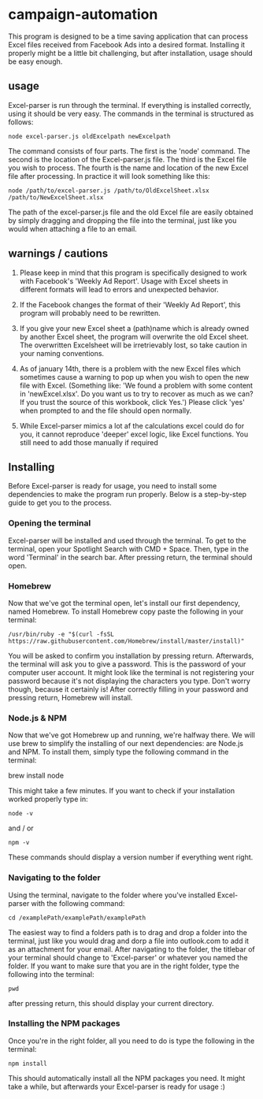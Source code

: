 # campaign-automation
This program is designed to be a time saving application that can process Excel files received from Facebook Ads into a desired format.
Installing it properly might be a little bit challenging, but after installation, usage should be easy enough.

## usage
Excel-parser is run through the terminal. If everything is installed correctly, using it should be very easy.
The commands in the terminal is structured as follows:

    node excel-parser.js oldExcelpath newExcelpath

The command consists of four parts. The first is the 'node' command. The second is the location of the Excel-parser.js file. The third is the Excel file you wish to process. The fourth is the name and location of the new Excel file after processing.
In practice it will look something like this:

    node /path/to/excel-parser.js /path/to/OldExcelSheet.xlsx /path/to/NewExcelSheet.xlsx

The path of the excel-parser.js file and the old Excel file are easily obtained by simply dragging and dropping the file into the terminal, just like you would when attaching a file to an email.

## warnings / cautions
1.  Please keep in mind that this program is specifically designed to work with Facebook's 'Weekly Ad Report'. 
    Usage with Excel sheets in different formats will lead to errors and unexpected behavior.

2.  If the Facebook changes the format of their 'Weekly Ad Report', this program will probably need to be rewritten.

3.  If you give your new Excel sheet a (path)name which is already owned by another Excel sheet, the program will overwrite the old Excel sheet. 
    The overwritten Excelsheet will be irretrievably lost, so take caution in your naming conventions.

4.  As of january 14th, there is a problem with the new Excel files which sometimes cause a warning to pop up when you wish to open the new file with Excel. 
    (Something like: 'We found a problem with some content in 'newExcel.xlsx'. Do you want us to try to recover as much as we can? If you trust the source of this workbook, click Yes.')
    Please click 'yes' when prompted to and the file should open normally.

5.  While Excel-parser mimics a lot af the calculations excel could do for you, it cannot reproduce 'deeper' excel logic, like Excel functions. You still need to add those        manually if required


## Installing  
Before Excel-parser is ready for usage, you need to install some dependencies to make the program run properly.
Below is a step-by-step guide to get you to the process. 

### Opening the terminal
Excel-parser will be installed and used through the terminal. 
To get to the terminal, open your Spotlight Search with CMD + Space.
Then, type in the word 'Terminal' in the search bar. After pressing return, the terminal should open.

### Homebrew
Now that we've got the terminal open, let's install our first dependency, named Homebrew.
To install Homebrew copy paste the following in your terminal:

    /usr/bin/ruby -e "$(curl -fsSL https://raw.githubusercontent.com/Homebrew/install/master/install)"
    
You will be asked to confirm you installation by pressing return.
Afterwards, the terminal will ask you to give a password. This is the password of your computer user account.
It might look like the terminal is not registering your password because it's not displaying the characters you type.
Don't worry though, because it certainly is!
After correctly filling in your password and pressing return, Homebrew will install.

### Node.js & NPM
Now that we've got Homebrew up and running, we're halfway there. 
We will use brew to simplify the installing of our next dependencies: are Node.js and NPM. 
To install them, simply type the following command in the terminal:

brew install node

This might take a few minutes. 
If you want to check if your installation worked properly type in:

    node -v 

and / or

    npm -v

These commands should display a version number if everything went right.

### Navigating to the folder
Using the terminal, navigate to the folder where you've installed Excel-parser with the following command:

    cd /examplePath/examplePath/examplePath

The easiest way to find a folders path is to drag and drop a folder into the terminal, just like you would drag and dorp a file into outlook.com to add it as an attachment for your email. 
After navigating to the folder, the titlebar of your terminal should change to 'Excel-parser' or whatever you named the folder.
If you want to make sure that you are in the right folder, type the following into the terminal:

    pwd

after pressing return, this should display your current directory.

### Installing the NPM packages

Once you're in the right folder, all you need to do is type the following in the terminal:

    npm install

This should automatically install all the NPM packages you need.
It might take a while, but afterwards your Excel-parser is ready for usage :) 

